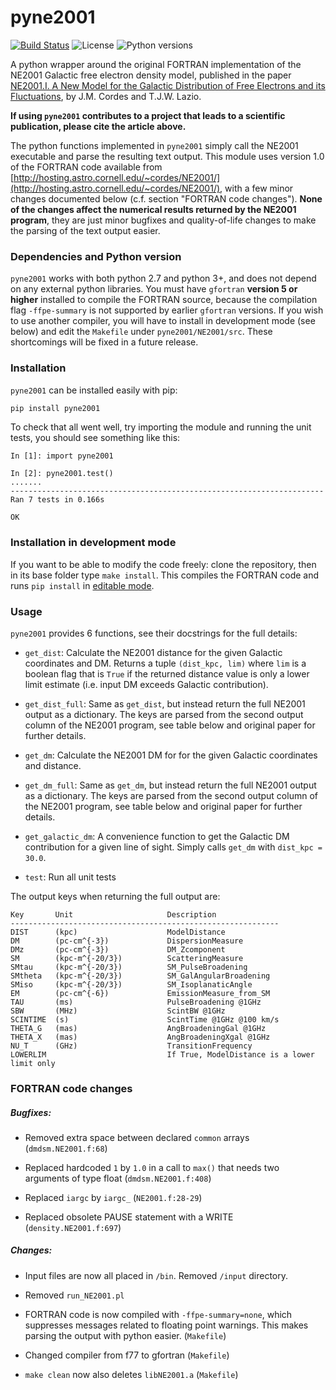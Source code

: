 # pyne2001

[![Build Status](https://travis-ci.com/v-morello/pyne2001.svg?branch=master)](https://travis-ci.com/v-morello/pyne2001) ![License](https://img.shields.io/pypi/l/pyne2001.svg) ![Python versions](https://img.shields.io/pypi/pyversions/pyne2001.svg)

A python wrapper around the original FORTRAN implementation of the NE2001 Galactic free electron density model, published in the paper  
[NE2001.I. A New Model for the Galactic Distribution of Free Electrons and its Fluctuations](https://arxiv.org/abs/astro-ph/0207156), by J.M. Cordes and T.J.W. Lazio.

**If using `pyne2001` contributes to a project that leads to a scientific publication, please cite the article above.**

The python functions implemented in `pyne2001` simply call the NE2001 executable and parse the resulting text output. This module uses version 1.0 of the FORTRAN code available from [http://hosting.astro.cornell.edu/~cordes/NE2001/](http://hosting.astro.cornell.edu/~cordes/NE2001/), with a few minor changes documented below (c.f. section "FORTRAN code changes"). **None of the changes affect the numerical results returned by the NE2001 program**, they are just minor bugfixes and quality-of-life changes to make the parsing of the text output easier.

### Dependencies and Python version

`pyne2001` works with both python 2.7 and python 3+, and does not depend on any external python libraries. You must have `gfortran` **version 5 or higher** installed to compile the FORTRAN source, because the compilation flag `-ffpe-summary` is not supported by earlier `gfortran` versions. If you wish to use another compiler, you will have to install in development mode (see below) and edit the `Makefile` under `pyne2001/NE2001/src`. These shortcomings will be fixed in a future release.


### Installation

`pyne2001` can be installed easily with pip:
```bash
pip install pyne2001
```

To check that all went well, try importing the module and running the unit tests, you should see something like this:

```ipython
In [1]: import pyne2001

In [2]: pyne2001.test()
.......
----------------------------------------------------------------------
Ran 7 tests in 0.166s

OK
```

### Installation in development mode

If you want to be able to modify the code freely: clone the repository, then in its base folder type ```make install```. This compiles the FORTRAN code and runs ```pip install``` in [editable mode](https://pip.pypa.io/en/latest/reference/pip_install/#editable-installs).


### Usage

`pyne2001` provides 6 functions, see their docstrings for the full details:

- `get_dist`: Calculate the NE2001 distance for the given Galactic coordinates and DM. Returns a tuple `(dist_kpc, lim)` where `lim` is a boolean flag that is `True` if the returned distance value is only a lower limit estimate (i.e. input DM exceeds Galactic contribution).

- `get_dist_full`: Same as `get_dist`, but instead return the full NE2001 output as a dictionary. The keys are parsed from the second output column of the NE2001 program, see table below and original paper for further details.

- `get_dm`: Calculate the NE2001 DM for for the given Galactic coordinates and distance.

- `get_dm_full`: Same as `get_dm`, but instead return the full NE2001 output as a dictionary. The keys are parsed from the second output column of the NE2001 program, see table below and original paper for further details.

- `get_galactic_dm`: A convenience function to get the Galactic DM contribution for a given line of sight. Simply calls `get_dm` with `dist_kpc = 30.0`.

- `test`: Run all unit tests

The output keys when returning the full output are:
```
Key       Unit                     Description
------------------------------------------------------------
DIST      (kpc)                    ModelDistance
DM        (pc-cm^{-3})             DispersionMeasure
DMz       (pc-cm^{-3})             DM_Zcomponent
SM        (kpc-m^{-20/3})          ScatteringMeasure
SMtau     (kpc-m^{-20/3})          SM_PulseBroadening
SMtheta   (kpc-m^{-20/3})          SM_GalAngularBroadening
SMiso     (kpc-m^{-20/3})          SM_IsoplanaticAngle
EM        (pc-cm^{-6})             EmissionMeasure_from_SM
TAU       (ms)                     PulseBroadening @1GHz
SBW       (MHz)                    ScintBW @1GHz
SCINTIME  (s)                      ScintTime @1GHz @100 km/s
THETA_G   (mas)                    AngBroadeningGal @1GHz
THETA_X   (mas)                    AngBroadeningXgal @1GHz
NU_T      (GHz)                    TransitionFrequency
LOWERLIM                           If True, ModelDistance is a lower limit only
```


### FORTRAN code changes

##### Bugfixes:

- Removed extra space between declared `common` arrays  (`dmdsm.NE2001.f:68`)

- Replaced hardcoded `1` by `1.0` in a call to `max()` that needs two arguments of type float (`dmdsm.NE2001.f:408`)

- Replaced `iargc` by `iargc_` (`NE2001.f:28-29`)

- Replaced obsolete PAUSE statement with a WRITE (`density.NE2001.f:697`)

##### Changes:

- Input files are now all placed in `/bin`. Removed `/input` directory.

- Removed `run_NE2001.pl`

- FORTRAN code is now compiled with ```-ffpe-summary=none```, which suppresses messages related to floating point warnings. This makes parsing the output with python easier. (`Makefile`)

- Changed compiler from f77 to gfortran (`Makefile`)

- `make clean` now also deletes `libNE2001.a` (`Makefile`)